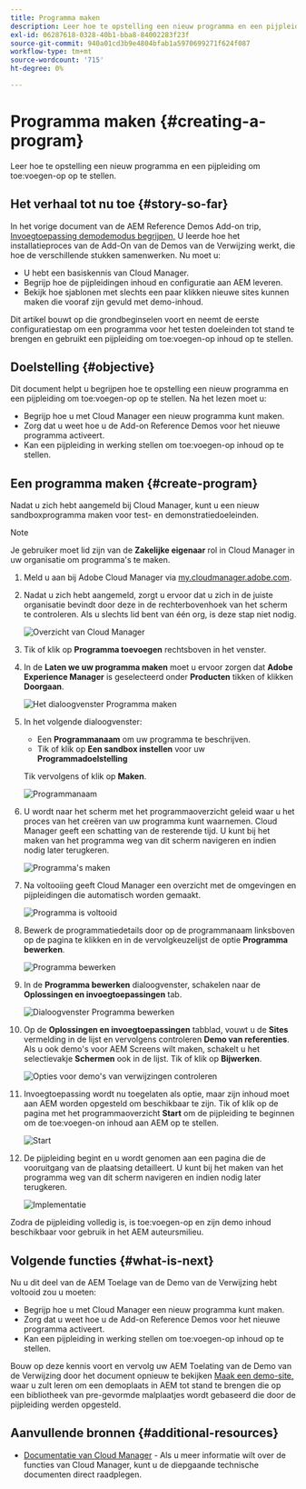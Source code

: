 ```yaml
---
title: Programma maken
description: Leer hoe te opstelling een nieuw programma en een pijpleiding om toe:voegen-op op te stellen.
exl-id: 06287618-0328-40b1-bba8-84002283f23f
source-git-commit: 940a01cd3b9e4804bfab1a5970699271f624f087
workflow-type: tm+mt
source-wordcount: '715'
ht-degree: 0%

---
```


# Programma maken {#creating-a-program}

Leer hoe te opstelling een nieuw programma en een pijpleiding om toe:voegen-op op te stellen.

## Het verhaal tot nu toe {#story-so-far}

In het vorige document van de AEM Reference Demos Add-on trip, [Invoegtoepassing demodemodus begrijpen,](installation.md) U leerde hoe het installatieproces van de Add-On van de Demos van de Verwijzing werkt, die hoe de verschillende stukken samenwerken. Nu moet u:

* U hebt een basiskennis van Cloud Manager.
* Begrijp hoe de pijpleidingen inhoud en configuratie aan AEM leveren.
* Bekijk hoe sjablonen met slechts een paar klikken nieuwe sites kunnen maken die vooraf zijn gevuld met demo-inhoud.

Dit artikel bouwt op die grondbeginselen voort en neemt de eerste configuratiestap om een programma voor het testen doeleinden tot stand te brengen en gebruikt een pijpleiding om toe:voegen-op inhoud op te stellen.

## Doelstelling {#objective}

Dit document helpt u begrijpen hoe te opstelling een nieuw programma en een pijpleiding om toe:voegen-op op te stellen. Na het lezen moet u:

* Begrijp hoe u met Cloud Manager een nieuw programma kunt maken.
* Zorg dat u weet hoe u de Add-on Reference Demos voor het nieuwe programma activeert.
* Kan een pijpleiding in werking stellen om toe:voegen-op inhoud op te stellen.

## Een programma maken {#create-program}

Nadat u zich hebt aangemeld bij Cloud Manager, kunt u een nieuw sandboxprogramma maken voor test- en demonstratiedoeleinden.

>[!NOTE]
>
>Je gebruiker moet lid zijn van de **Zakelijke eigenaar** rol in Cloud Manager in uw organisatie om programma&#39;s te maken.

1. Meld u aan bij Adobe Cloud Manager via [my.cloudmanager.adobe.com](https://my.cloudmanager.adobe.com/).

1. Nadat u zich hebt aangemeld, zorgt u ervoor dat u zich in de juiste organisatie bevindt door deze in de rechterbovenhoek van het scherm te controleren. Als u slechts lid bent van één org, is deze stap niet nodig.

   ![Overzicht van Cloud Manager](assets/cloud-manager.png)

1. Tik of klik op **Programma toevoegen** rechtsboven in het venster.

1. In de **Laten we uw programma maken** moet u ervoor zorgen dat **Adobe Experience Manager** is geselecteerd onder **Producten** tikken of klikken **Doorgaan**.

   ![Het dialoogvenster Programma maken](assets/create-program.png)

1. In het volgende dialoogvenster:

   * Een **Programmanaam** om uw programma te beschrijven.
   * Tik of klik op **Een sandbox instellen** voor uw **Programmadoelstelling**

   Tik vervolgens of klik op **Maken**.

   ![Programmanaam](assets/program-name.png)

1. U wordt naar het scherm met het programmaoverzicht geleid waar u het proces van het creëren van uw programma kunt waarnemen. Cloud Manager geeft een schatting van de resterende tijd. U kunt bij het maken van het programma weg van dit scherm navigeren en indien nodig later terugkeren.

   ![Programma&#39;s maken](assets/program-creation.png)

1. Na voltooiing geeft Cloud Manager een overzicht met de omgevingen en pijpleidingen die automatisch worden gemaakt.

   ![Programma is voltooid](assets/creation-complete.png)

1. Bewerk de programmatiedetails door op de programmanaam linksboven op de pagina te klikken en in de vervolgkeuzelijst de optie **Programma bewerken**.

   ![Programma bewerken](assets/edit-program.png)

1. In de **Programma bewerken** dialoogvenster, schakelen naar de **Oplossingen en invoegtoepassingen** tab.

   ![Dialoogvenster Programma bewerken](assets/edit-program-dialog.png)

1. Op de **Oplossingen en invoegtoepassingen** tabblad, vouwt u de **Sites** vermelding in de lijst en vervolgens controleren **Demo van referenties**. Als u ook demo&#39;s voor AEM Screens wilt maken, schakelt u het selectievakje **Schermen** ook in de lijst. Tik of klik op **Bijwerken**.

   ![Opties voor demo&#39;s van verwijzingen controleren](assets/edit-program-add-on.png)

1. Invoegtoepassing wordt nu toegelaten als optie, maar zijn inhoud moet aan AEM worden opgesteld om beschikbaar te zijn. Tik of klik op de pagina met het programmaoverzicht **Start** om de pijpleiding te beginnen om de toe:voegen-on inhoud aan AEM op te stellen.

   ![Start](assets/deploy.png)

1. De pijpleiding begint en u wordt genomen aan een pagina die de vooruitgang van de plaatsing detailleert. U kunt bij het maken van het programma weg van dit scherm navigeren en indien nodig later terugkeren.

   ![Implementatie](assets/deployment.png)

Zodra de pijpleiding volledig is, is toe:voegen-op en zijn demo inhoud beschikbaar voor gebruik in het AEM auteursmilieu.

## Volgende functies {#what-is-next}

Nu u dit deel van de AEM Toelage van de Demo van de Verwijzing hebt voltooid zou u moeten:

* Begrijp hoe u met Cloud Manager een nieuw programma kunt maken.
* Zorg dat u weet hoe u de Add-on Reference Demos voor het nieuwe programma activeert.
* Kan een pijpleiding in werking stellen om toe:voegen-op inhoud op te stellen.

Bouw op deze kennis voort en vervolg uw AEM Toelating van de Demo van de Verwijzing door het document opnieuw te bekijken [Maak een demo-site,](create-site.md) waar u zult leren om een demoplaats in AEM tot stand te brengen die op een bibliotheek van pre-gevormde malplaatjes wordt gebaseerd die door de pijpleiding werden opgesteld.

## Aanvullende bronnen {#additional-resources}

* [Documentatie van Cloud Manager](https://experienceleague.adobe.com/docs/experience-manager-cloud-service/onboarding/onboarding-concepts/cloud-manager-introduction.html) - Als u meer informatie wilt over de functies van Cloud Manager, kunt u de diepgaande technische documenten direct raadplegen.
